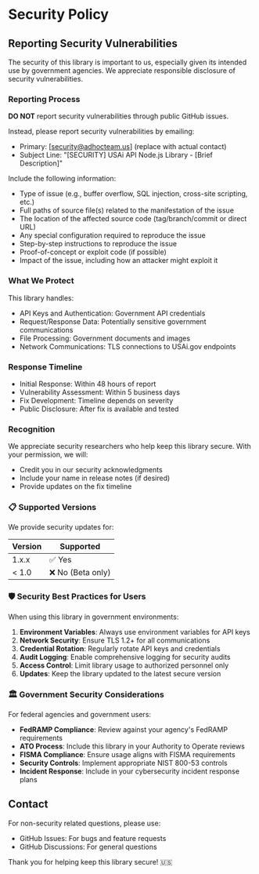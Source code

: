 # Security Policy

## Reporting Security Vulnerabilities

The security of this library is important to us, especially given its intended use by government agencies. We appreciate responsible disclosure of security vulnerabilities.

### Reporting Process

**DO NOT** report security vulnerabilities through public GitHub issues.

Instead, please report security vulnerabilities by emailing:
- Primary: [security@adhocteam.us] (replace with actual contact)
- Subject Line: "[SECURITY] USAi API Node.js Library - [Brief Description]"

Include the following information:
- Type of issue (e.g., buffer overflow, SQL injection, cross-site scripting, etc.)
- Full paths of source file(s) related to the manifestation of the issue
- The location of the affected source code (tag/branch/commit or direct URL)
- Any special configuration required to reproduce the issue
- Step-by-step instructions to reproduce the issue
- Proof-of-concept or exploit code (if possible)
- Impact of the issue, including how an attacker might exploit it

### What We Protect

This library handles:
- API Keys and Authentication: Government API credentials
- Request/Response Data: Potentially sensitive government communications
- File Processing: Government documents and images
- Network Communications: TLS connections to USAi.gov endpoints

### Response Timeline

- Initial Response: Within 48 hours of report
- Vulnerability Assessment: Within 5 business days
- Fix Development: Timeline depends on severity
- Public Disclosure: After fix is available and tested

### Recognition

We appreciate security researchers who help keep this library secure. With your permission, we will:
- Credit you in our security acknowledgments
- Include your name in release notes (if desired)
- Provide updates on the fix timeline

### 📋 Supported Versions

We provide security updates for:

| Version | Supported          |
| ------- | ------------------ |
| 1.x.x   | ✅ Yes            |
| < 1.0   | ❌ No (Beta only) |

### 🛡️ Security Best Practices for Users

When using this library in government environments:

1. **Environment Variables**: Always use environment variables for API keys
2. **Network Security**: Ensure TLS 1.2+ for all communications
3. **Credential Rotation**: Regularly rotate API keys and credentials
4. **Audit Logging**: Enable comprehensive logging for security audits
5. **Access Control**: Limit library usage to authorized personnel only
6. **Updates**: Keep the library updated to the latest secure version

### 🏛️ Government Security Considerations

For federal agencies and government users:

- **FedRAMP Compliance**: Review against your agency's FedRAMP requirements
- **ATO Process**: Include this library in your Authority to Operate reviews
- **FISMA Compliance**: Ensure usage aligns with FISMA requirements
- **Security Controls**: Implement appropriate NIST 800-53 controls
- **Incident Response**: Include in your cybersecurity incident response plans

## Contact

For non-security related questions, please use:
- GitHub Issues: For bugs and feature requests
- GitHub Discussions: For general questions

Thank you for helping keep this library secure! 🇺🇸
